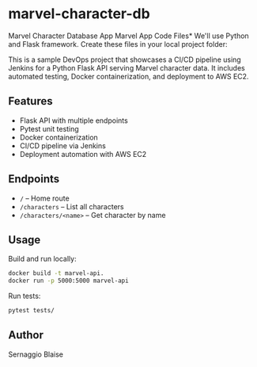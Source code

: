 # marvel-character-db
Marvel Character Database App
Marvel App Code Files*
We'll use Python and Flask framework. Create these files in your local project folder:

This is a sample DevOps project that showcases a CI/CD pipeline using Jenkins for a Python Flask API serving Marvel character data. It includes automated testing, Docker containerization, and deployment to AWS EC2.

## Features
- Flask API with multiple endpoints
- Pytest unit testing
- Docker containerization
- CI/CD pipeline via Jenkins
- Deployment automation with AWS EC2

## Endpoints
- `/` – Home route
- `/characters` – List all characters
- `/characters/<name>` – Get character by name

## Usage
Build and run locally:
```bash
docker build -t marvel-api.
docker run -p 5000:5000 marvel-api
```

Run tests:
```bash
pytest tests/
```

## Author
Sernaggio Blaise
```
